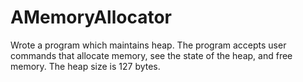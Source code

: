 # AMemoryAllocator
Wrote a program which maintains heap. The program accepts user commands that allocate memory, see the state of the heap, and free memory. The heap size is 127 bytes. 
